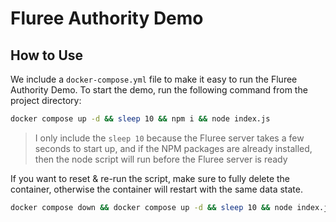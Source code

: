 # Fluree Authority Demo

## How to Use

We include a `docker-compose.yml` file to make it easy to run the Fluree Authority Demo. To start the demo, run the following command from the project directory:

```bash
docker compose up -d && sleep 10 && npm i && node index.js
```

> I only include the `sleep 10` because the Fluree server takes a few seconds to start up, and if the NPM packages are already installed, then the node script will run before the Fluree server is ready

If you want to reset & re-run the script, make sure to fully delete the container, otherwise the container will restart with the same data state.

```bash
docker compose down && docker compose up -d && sleep 10 && node index.js
```
